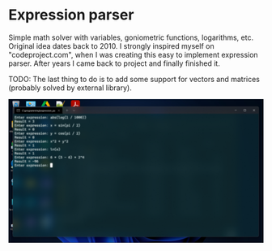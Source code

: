 # Expression parser


 Simple math solver with variables, goniometric functions, logarithms, etc. Original idea dates back to 2010. I strongly inspired myself on "codeproject.com", when I was creating this easy to implement expression parser. After years I came back to project and finally finished it. 


 TODO: The last thing to do is to add some support for vectors and matrices (probably solved by external library).


![Expression input](https://github.com/eWillyo/ExpressionParser/blob/a966ae5f640ba9ece3d49580170910264f50ac47/expression_input.png?raw=true)
